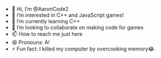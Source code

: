 - 👋 Hi, I’m @AaronCode2
- 👀 I’m interested in C++ and JavaScript games!
- 🌱 I’m currently learning C++
- 💞️ I’m looking to collaborate on making code for games
- 📫 How to reach me just here
- 😄 Pronouns: A!
- ⚡ Fun fact: I killed my computer by overcooking memory😂.

<!---
AaronCode2/AaronCode2 is a ✨ special ✨ repository because its `README.md` (this file) appears on your GitHub profile.
You can click the Preview link to take a look at your changes.
--->
